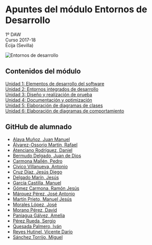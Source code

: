 # Apuntes del módulo Entornos de Desarrollo

1º DAW  
Curso 2017-18  
Écija (Sevilla)  

![Entornos de desarrollo](img/entornosdesarrollo.png)


## Contenidos del módulo

[Unidad 1: Elementos de desarrollo del software](1.ELEMENTOS.md)   
[Unidad 2: Entornos integrados de desarrollo](2.ENTORNOS.md)  
[Unidad 3: Diseño y realización de prueba](3.PRUEBAS.md)  
[Unidad 4: Documentación y optimización](4.DOCUMENTACION.md)  
[Unidad 5: Elaboración de diagramas de clases](5.DIAGRAMAS_CLASES.md)  
[Unidad 6: Elaboración de diagramas de comportamiento](6.DIAGRAMAS_COMPORTAMIENTO.md)    


##  GitHub de alumnado

- [Alaya Muñoz, Juan Manuel](https://github.com/JMTR25)
- [Álvarez-Ossorio Martín, Rafael](https://github.com/raom30)
- [Atenciano Rodríguez, Daniel](https://github.com/daniatenciano)
- [Bermudo Delgado, Juan de Dios](https://github.com/ezxioj87)
- [Carmona Mallén, Pedro](https://github.com/pcarmona14)
- [Cívico Villanueva, Antonio]( https://github.com/civico91)
- [Cruz Díaz, Jesús Diego](https://github.com/diegocd)
- [Delgado Marín, Jesús](https://github.com/Jesusdm92)
- [García Castilla, Manuel](https://github.com/ManuelGC98)
- [Gómez Carmona, Ramón Jesús](https://github.com/ComandPromt)
- [Márquez Pérez, José Antonio](https://github.com/santonio97)
- [Martín Prieto, Manuel Jesús](https://github.com/M25R4PTOR)
- [Morales López, José](https://github.com/jomolo96)
- [Morano Pérez, David](https://github.com/davidmoranoperez)
- [Paniagua Gálvez, Amelia]( https://github.com/AmeliaPaniagua)
- [Pérez Rueda, Sergio](https://github.com/sergioperezrueda)
- [Quesada Palmero, Iván](https://github.com/ivanquesadapalmero)
- [Reyes Hutinel, Vicente Darío](https://github.com/xMapaxee)
- [Sánchez Torrijo, Miguel](https://github.com/miguelst1)






